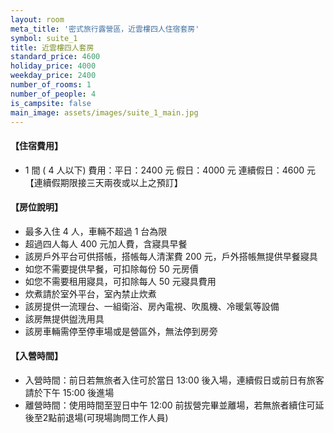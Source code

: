 ```yaml
---
layout: room
meta_title: '密式旅行露營區，近雲樓四人住宿套房'
symbol: suite_1
title: 近雲樓四人套房
standard_price: 4600
holiday_price: 4000
weekday_price: 2400
number_of_rooms: 1
number_of_people: 4
is_campsite: false
main_image: assets/images/suite_1_main.jpg
---
```


<h4 class="yellow">【住宿費用】</h4>
<ul class="yellow">
  <li>1 間 ( 4 人以下) 費用：平日：2400 元  假日：4000 元  連續假日：4600 元【連續假期限接三天兩夜或以上之預訂】</li>
</ul>

#### 【房位說明】
- 最多入住 4 人，車輛不超過 1 台為限
- 超過四人每人 400 元加人費，含寢具早餐
- 該房戶外平台可供搭帳，搭帳每人清潔費 200 元，戶外搭帳無提供早餐寢具
- 如您不需要提供早餐，可扣除每份 50 元房價
- 如您不需要租用寢具，可扣除每人 50 元寢具費用
- 炊煮請於室外平台，室內禁止炊煮
- 該房提供一流理台、一組衛浴、房內電視、吹風機、冷暖氣等設備
- 該房無提供盥洗用具
- 該房車輛需停至停車場或是營區外，無法停到房旁

<h4 class="yellow">【入營時間】</h4>
<ul class="yellow">
  <li>入營時間：前日若無旅者入住可於當日 13:00 後入場，連續假日或前日有旅客請於下午 15:00 後進場</li>
  <li>離營時間：使用時間至翌日中午 12:00 前拔營完畢並離場，若無旅者續住可延後至2點前退場(可現場詢問工作人員)</li>
</ul>
